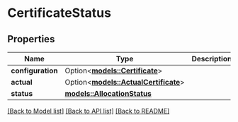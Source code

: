 # CertificateStatus

## Properties

Name | Type | Description | Notes
------------ | ------------- | ------------- | -------------
**configuration** | Option<[**models::Certificate**](Certificate.md)> |  | [optional]
**actual** | Option<[**models::ActualCertificate**](ActualCertificate.md)> |  | [optional]
**status** | [**models::AllocationStatus**](AllocationStatus.md) |  | 

[[Back to Model list]](../README.md#documentation-for-models) [[Back to API list]](../README.md#documentation-for-api-endpoints) [[Back to README]](../README.md)


